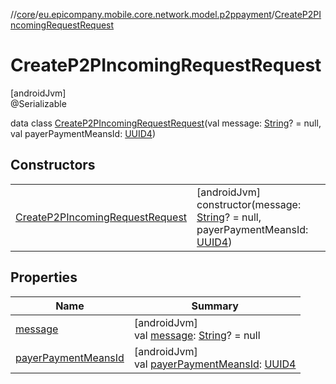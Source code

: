 //[core](../../../index.md)/[eu.epicompany.mobile.core.network.model.p2ppayment](../index.md)/[CreateP2PIncomingRequestRequest](index.md)

# CreateP2PIncomingRequestRequest

[androidJvm]\
@Serializable

data class [CreateP2PIncomingRequestRequest](index.md)(val message: [String](https://kotlinlang.org/api/latest/jvm/stdlib/kotlin/-string/index.html)? = null, val payerPaymentMeansId: [UUID4](../../eu.epicompany.mobile.core.datatypes/index.md#545543244%2FClasslikes%2F-1060529556))

## Constructors

| | |
|---|---|
| [CreateP2PIncomingRequestRequest](-create-p2-p-incoming-request-request.md) | [androidJvm]<br>constructor(message: [String](https://kotlinlang.org/api/latest/jvm/stdlib/kotlin/-string/index.html)? = null, payerPaymentMeansId: [UUID4](../../eu.epicompany.mobile.core.datatypes/index.md#545543244%2FClasslikes%2F-1060529556)) |

## Properties

| Name | Summary |
|---|---|
| [message](message.md) | [androidJvm]<br>val [message](message.md): [String](https://kotlinlang.org/api/latest/jvm/stdlib/kotlin/-string/index.html)? = null |
| [payerPaymentMeansId](payer-payment-means-id.md) | [androidJvm]<br>val [payerPaymentMeansId](payer-payment-means-id.md): [UUID4](../../eu.epicompany.mobile.core.datatypes/index.md#545543244%2FClasslikes%2F-1060529556) |
